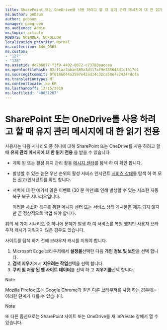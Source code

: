 ```yaml
---
title: SharePoint 또는 OneDrive를 사용 하려고 할 때 유지 관리 메시지에 대 한 읽기 전용
ms.author: pebaum
author: pebaum
manager: pamgreen
ms.audience: Admin
ms.topic: article
ROBOTS: NOINDEX, NOFOLLOW
localization_priority: Normal
ms.collection: Adm_O365
ms.custom:
- "127"
- "128"
ms.assetid: de7b6877-f3f9-4402-8072-c73783aaccaa
ms.openlocfilehash: 02cf1aa7abae365a3d317af9e785648d1c1517e1
ms.sourcegitcommit: 0f0186044a3597e42ad14c32ca58e7224344dcfa
ms.translationtype: MT
ms.contentlocale: ko-KR
ms.lasthandoff: 12/15/2019
ms.locfileid: "40051287"
---
```

# <a name="read-only-for-maintenance-message-when-attempting-to-use-sharepoint-or-onedrive"></a>SharePoint 또는 OneDrive를 사용 하려고 할 때 유지 관리 메시지에 대 한 읽기 전용

사용자는 다음 시나리오 중 하나에 대해 SharePoint 또는 OneDrive를 사용 하려고 할 때 **유지 관리 메시지에 대 한 읽기 전용** 을 받을 수 있습니다. 

-   계획 된 또는 활성 유지 관리 활동  [메시지 센터](https://portal.office.com/adminportal/home#/messagecenter)를 탐색 하 여 확인 합니다.
-   발생할 수 있는 높은 우선 순위의 활성 서비스 인시던트 [서비스 상태](https://portal.office.com/adminportal/home#/servicehealth)를 탐색 하 여 모든 권고/인시던트를 확인 합니다.
-   서버에 대 한 예기치 않은 이벤트 (30 분 미만)로 인해 발생할 수 있는 사소한 자동 복구 복구 시나리오입니다. 
    
    이러한 사소한 복구를 위한 메시지 센터 또는 서비스 상태 게시물은 제공 되지 않지만 곧 정상적으로 백업 해야 합니다.

위의 세 가지 시나리오 중 하나에 문제가 발생 하 여 서비스를 복원 했지만 사용자 브라우저 캐시가 지워지지 않은 경우도 있습니다.

사이트를 탐색 하기 전에 브라우저 캐시를 지워야 합니다.

1. Microsoft Edge 브라우저에서 **설정을**선택한 다음 **개인 정보 및 보안**을 선택 합니다.
2. **검색 지우기**에서 **지우려는 작업**선택을 선택 합니다.
3. **쿠키 및 저장 된 웹 사이트 데이터**를 선택 하 고 **지우기를**선택 합니다.

>[!Note] 
> Mozilla Firefox 또는 Google Chrome과 같은 다른 브라우저를 사용 하는 경우에는 이러한 단계가 다를 수 있습니다.

>[!Note] 
> 또 다른 옵션으로는 SharePoint 사이트 또는 OneDrive를 새 InPrivate 창에서 열 수 있습니다.